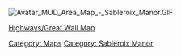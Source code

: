 ![](Avatar_MUD_Area_Map_-_Sableroix_Manor.GIF "Avatar_MUD_Area_Map_-_Sableroix_Manor.GIF")

[Highways/Great Wall Map](Highways/Great_Wall_Map "wikilink")  

[Category: Maps](Category:_Maps "wikilink") [Category: Sableroix
Manor](Category:_Sableroix_Manor "wikilink")
